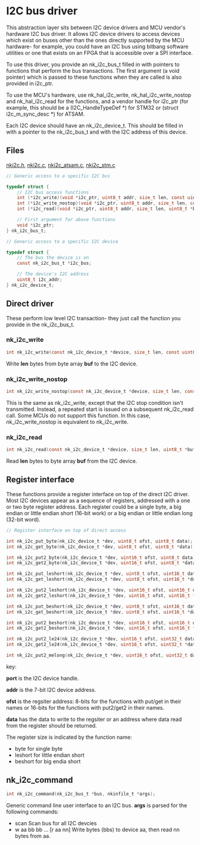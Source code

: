 # I2C bus driver

This abstraction layer sits between I2C device drivers and MCU vendor's
hardware I2C bus driver.  It allows I2C device drivers to access devices
which exist on buses other than the ones directly supported by the MCU
hardware- for example, you could have an I2C bus using bitbang software
utilities or one that exists on an FPGA that is accessible over a SPI
interface.

To use this driver, you provide an nk_i2c_bus_t filled in with pointers to
functions that perform the bus transactions.  The first argument (a void
pointer) which is passed to these functions when they are called is also
provided in i2c_ptr.

To use the MCU's hardware, use nk_hal_i2c_write, nk_hal_i2c_write_nostop and
nk_hal_i2c_read for the functions, and a vendor handle for i2c_ptr (for
example, this should be a (I2C_HandleTypeDef *) for STM32 or (struct
i2c_m_sync_desc *) for ATSAM.

Each I2C device should have an nk_i2c_device_t.  This should be filled in
with a pointer to the nk_i2c_bus_t and with the I2C address of this device.

## Files

[nki2c.h](../inc/nki2c.h), [nki2c.c](../src/nki2c.c),
[nki2c_atsam.c](../src/nki2c_atsam.c), [nki2c_stm.c](../src/nki2c_stm.c)

~~~c
// Generic access to a specific I2C bus

typedef struct {
    // I2C bus access functions
    int (*i2c_write)(void *i2c_ptr, uint8_t addr, size_t len, const uint8_t *buf);
    int (*i2c_write_nostop)(void *i2c_ptr, uint8_t addr, size_t len, const uint8_t *buf);
    int (*i2c_read)(void *i2c_ptr, uint8_t addr, size_t len, uint8_t *buf);

    // First argument for above functions
    void *i2c_ptr;
} nk_i2c_bus_t;

// Generic access to a specific I2C device

typedef struct {
    // The bus the device is on
    const nk_i2c_bus_t *i2c_bus;

    // The device's I2C address
    uint8_t i2c_addr;
} nk_i2c_device_t;
~~~

## Direct driver

These perform low level I2C transaction- they just call the function you
provide in the nk_i2c_bus_t.

### nk_i2c_write

~~~c
int nk_i2c_write(const nk_i2c_device_t *device, size_t len, const uint8_t *buf);
~~~

Write __len__ bytes from byte array __buf__ to the I2C device.

### nk_i2c_write_nostop

~~~c
int nk_i2c_write_nostop(const nk_i2c_device_t *device, size_t len, const uint8_t *buf);
~~~

This is the same as nk_i2c_write, except that the I2C stop condition isn't
transmitted.  Instead, a repeated start is issued on a subsequent
nk_i2c_read call.  Some MCUs do not support this function.  In this case,
nk_i2c_write_nostop is equivalent to nk_i2c_write.

### nk_i2c_read

~~~c
int nk_i2c_read(const nk_i2c_device_t *device, size_t len, uint8_t *buf);
~~~

Read __len__ bytes to byte array __buf__ from the I2C device.

## Register interface

These functions provide a register interface on top of the direct I2C
driver.  Most I2C devices appear as a sequence of registers, addressed with
a one or two byte register address.  Each register could be a single byte, a
big endian or little endian short (16-bit work) or a big endian or little
endian long (32-bit word).


~~~c
// Register interface on top of direct access

int nk_i2c_put_byte(nk_i2c_device_t *dev, uint8_t ofst, uint8_t data);
int nk_i2c_get_byte(nk_i2c_device_t *dev, uint8_t ofst, uint8_t *data);

int nk_i2c_put2_byte(nk_i2c_device_t *dev, uint16_t ofst, uint8_t data);
int nk_i2c_get2_byte(nk_i2c_device_t *dev, uint16_t ofst, uint8_t *data);

int nk_i2c_put_leshort(nk_i2c_device_t *dev, uint8_t ofst, uint16_t data);
int nk_i2c_get_leshort(nk_i2c_device_t *dev, uint8_t ofst, uint16_t *data);

int nk_i2c_put2_leshort(nk_i2c_device_t *dev, uint16_t ofst, uint16_t data);
int nk_i2c_get2_leshort(nk_i2c_device_t *dev, uint16_t ofst, uint16_t *data);

int nk_i2c_put_beshort(nk_i2c_device_t *dev, uint8_t ofst, uint16_t data);
int nk_i2c_get_beshort(nk_i2c_device_t *dev, uint8_t ofst, uint16_t *data);

int nk_i2c_put2_beshort(nk_i2c_device_t *dev, uint16_t ofst, uint16_t data);
int nk_i2c_get2_beshort(nk_i2c_device_t *dev, uint16_t ofst, uint16_t *data);

int nk_i2c_put2_le24(nk_i2c_device_t *dev, uint16_t ofst, uint32_t data);
int nk_i2c_get2_le24(nk_i2c_device_t *dev, uint16_t ofst, uint32_t *data);

int nk_i2c_put2_melong(nk_i2c_device_t *dev, uint16_t ofst, uint32_t data);
~~~

key:

__port__ is the I2C device handle.

__addr__ is the 7-bit I2C device address.

__ofst__ is the regsiter address: 8-bits for the functions with put/get
in their names or 16-bits for the functions with put2/get2 in their names.

__data__ has the data to write to the regsiter or an address where data read
from the register should be returned.

The register size is indicated by the function name:

* byte for single byte
* leshort for little endian short
* beshort for big endia short

## nk_i2c_command

~~~c
int nk_i2c_command(nk_i2c_bus_t *bus, nkinfile_t *args);
~~~

Generic command line user interface to an I2C bus.  __args__ is
parsed for the following commands:

* scan    Scan bus for all I2C devcies
* w aa bb bb ... [r aa nn]   Write bytes (bbs) to device aa, then read nn bytes from aa.
